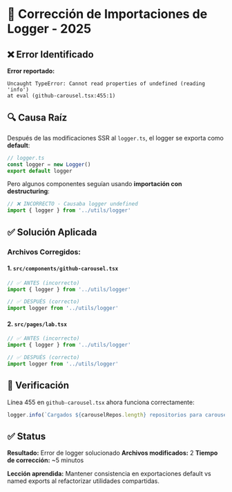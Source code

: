 # 🔧 Corrección de Importaciones de Logger - 2025

## ❌ Error Identificado

**Error reportado:**
```
Uncaught TypeError: Cannot read properties of undefined (reading 'info')
at eval (github-carousel.tsx:455:1)
```

## 🔍 Causa Raíz

Después de las modificaciones SSR al `logger.ts`, el logger se exporta como **default**:

```typescript
// logger.ts
const logger = new Logger()
export default logger
```

Pero algunos componentes seguían usando **importación con destructuring**:

```typescript
// ❌ INCORRECTO - Causaba logger undefined
import { logger } from '../utils/logger'
```

## ✅ Solución Aplicada

### Archivos Corregidos:

#### 1. `src/components/github-carousel.tsx`
```typescript
// ✅ ANTES (incorrecto)
import { logger } from '../utils/logger'

// ✅ DESPUÉS (correcto)
import logger from '../utils/logger'
```

#### 2. `src/pages/lab.tsx`
```typescript
// ✅ ANTES (incorrecto)  
import { logger } from '../utils/logger'

// ✅ DESPUÉS (correcto)
import logger from '../utils/logger'
```

## 🎯 Verificación

Línea 455 en `github-carousel.tsx` ahora funciona correctamente:
```typescript
logger.info(`Cargados ${carouselRepos.length} repositorios para carousel`, 'GitHub Carousel')
```

## ✅ Status

**Resultado:** Error de logger solucionado
**Archivos modificados:** 2
**Tiempo de corrección:** ~5 minutos

**Lección aprendida:** Mantener consistencia en exportaciones default vs named exports al refactorizar utilidades compartidas. 